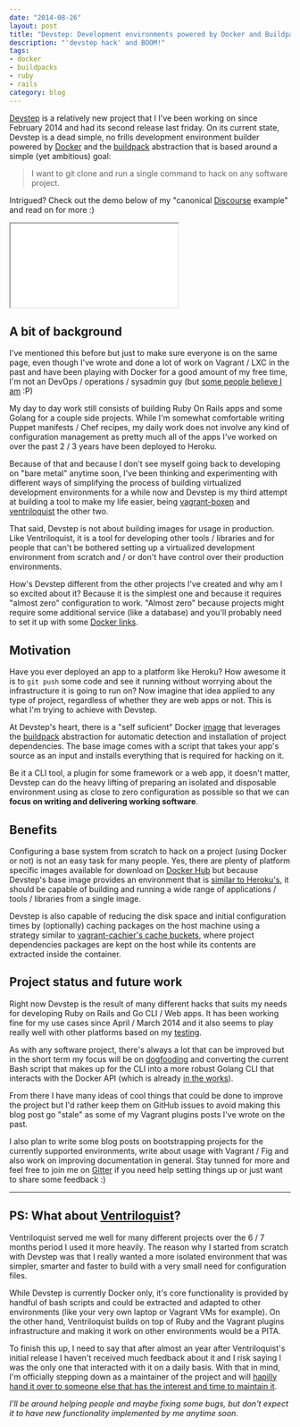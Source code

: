 ```yaml
---
date: "2014-08-26"
layout: post
title: "Devstep: Development environments powered by Docker and Buildpacks"
description: "'devstep hack' and BOOM!"
tags:
- docker
- buildpacks
- ruby
- rails
category: blog
---
```


[Devstep](http://fgrehm.viewdocs.io/devstep) is a relatively new project that I
I've been working on since February 2014 and had its second release last friday.
On its current state, Devstep is a dead simple, no frills development environment
builder powered by [Docker](https://www.docker.com/) and the [buildpack](https://devcenter.heroku.com/articles/buildpacks)
abstraction that is based around a simple (yet ambitious) goal:

> I want to git clone and run a single command to hack on any software project.

Intrigued? Check out the demo below of my "canonical [Discourse](http://www.discourse.org/)
example" and read on for more :)

<div class="flash-video">
  <div>
    <iframe src="//player.vimeo.com/video/99212562" webkitallowfullscreen mozallowfullscreen allowfullscreen></iframe>
  </div>
</div>


## A bit of background

I've mentioned this before but just to make sure everyone is on the same page,
even though I've wrote and done a lot of work on Vagrant / LXC in the past and
have been playing with Docker for a good amount of my free time, I'm not an DevOps /
operations / sysadmin guy (but [some people believe I am](https://twitter.com/jeffsussna/status/377905545048756224)
:P)

My day to day work still consists of building Ruby On Rails apps and some Golang
for a couple side projects. While I'm somewhat comfortable writing Puppet manifests
/ Chef recipes, my daily work does not involve any kind of configuration management
as pretty much all of the apps I've worked on over the past 2 / 3 years have been
deployed to Heroku.

Because of that and because I don't see myself going back to developing on "bare
metal" anytime soon, I've been thinking and experimenting with different ways of
simplifying the process of building virtualized development environments for a
while now and Devstep is my third attempt at building a tool to make my life
easier, being [vagrant-boxen](https://github.com/fgrehm/vagrant-boxen) and
[ventriloquist](https://github.com/fgrehm/ventriloquist) the other two.

That said, Devstep is not about building images for usage in production. Like
Ventriloquist, it is a tool for developing other tools / libraries and for people
that can't be bothered setting up a virtualized development environment from
scratch and / or don't have control over their production environments.

How's Devstep different from the other projects I've created and why am I so
excited about it? Because it is the simplest one and because it requires "almost
zero" configuration to work. "Almost zero" because projects might require
some additional service (like a database) and you'll probably need to set it up
with some [Docker links](http://docs.docker.com/userguide/dockerlinks/).


## Motivation

Have you ever deployed an app to a platform like Heroku? How awesome it is to
`git push` some code and see it running without worrying about the infrastructure
it is going to run on? Now imagine that idea applied to any type of project,
regardless of whether they are web apps or not. This is what I'm trying to achieve
with Devstep.

At Devstep's heart, there is a "self suficient" Docker [image](http://docs.docker.com/introduction/understanding-docker/#docker-images)
that leverages the [buildpack](https://devcenter.heroku.com/articles/buildpacks)
abstraction for automatic detection and installation of project dependencies. The
base image comes with a script that takes your app's source as an input and installs
everything that is required for hacking on it.

Be it a CLI tool, a plugin for some framework or a web app, it doesn't matter,
Devstep can do the heavy lifting of preparing an isolated and disposable
environment using as close to zero configuration as possible so that we can
**focus on writing and delivering working software**.


## Benefits

Configuring a base system from scratch to hack on a project (using Docker or not)
is not an easy task for many people. Yes, there are plenty of platform specific
images available for download on [Docker Hub](https://hub.docker.com/) but because
Devstep's base image provides an environment that is [similar to Heroku's](https://github.com/progrium/cedarish),
it should be capable of building and running a wide range of applications / tools
/ libraries from a single image.

Devstep is also capable of reducing the disk space and initial configuration times by
(optionally) caching packages on the host machine using a strategy similar to [vagrant-cachier's cache buckets](http://fgrehm.viewdocs.io/vagrant-cachier/how-does-it-work),
where project dependencies packages are kept on the host while its contents are
extracted inside the container.


## Project status and future work

Right now Devstep is the result of many different hacks that suits my needs for
developing Ruby on Rails and Go CLI / Web apps. It has been working fine for my
use cases since April / March 2014 and it also seems to play really well with
other platforms based on my [testing](https://github.com/fgrehm/devstep-examples).

As with any software project, there's always a lot that can be improved but in
the short term my focus will be on [dogfooding](http://en.wikipedia.org/wiki/Eating_your_own_dog_food)
and converting the current Bash script that makes up for the CLI into a more
robust Golang CLI that interacts with the Docker API (which is already [in the works](https://github.com/fgrehm/devstep-cli)).

From there I have many ideas of cool things that could be done to improve the
project but I'd rather keep them on GitHub issues to avoid making this blog post
go "stale" as some of my Vagrant plugins posts I've wrote on the past.

I also plan to write some blog posts on bootstrapping projects for the currently
supported environments, write about usage with Vagrant / Fig and also work on
improving documentation in general. Stay tunned for more and feel free to join
me on [Gitter](https://gitter.im/fgrehm/devstep) if you need help setting things
up or just want to share some feedback :)

-----------------------------------------------------------------------------

## PS: What about [Ventriloquist](/blog/2013/09/11/announcing-ventriloquist/)?

Ventriloquist served me well for many different projects over the 6 / 7 months
period I used it more heavily. The reason why I started from scratch with Devstep
was that I really wanted a more isolated environment that was simpler, smarter
and faster to build with a very small need for configuration files.

While Devstep is currently Docker only, it's core functionality is provided by
handful of bash scripts and could be extracted and adapted to other environments
(like your very own laptop or Vagrant VMs for example). On the other hand, Ventriloquist
builds on top of Ruby and the Vagrant plugins infrastructure and making it work
on other environments would be a PITA.

To finish this up, I need to say that after almost an year after Ventriloquist's
initial release I haven't received much feedback about it and I risk saying I was the
only one that interacted with it on a daily basis. With that in mind, I'm
officially stepping down as a maintainer of the project and will
[hapilly hand it over to someone else that has the interest and time to maintain it](https://github.com/fgrehm/ventriloquist/issues/63).

_I'll be around helping people and maybe fixing some bugs, but don't expect it to
have new functionality implemented by me anytime soon._
